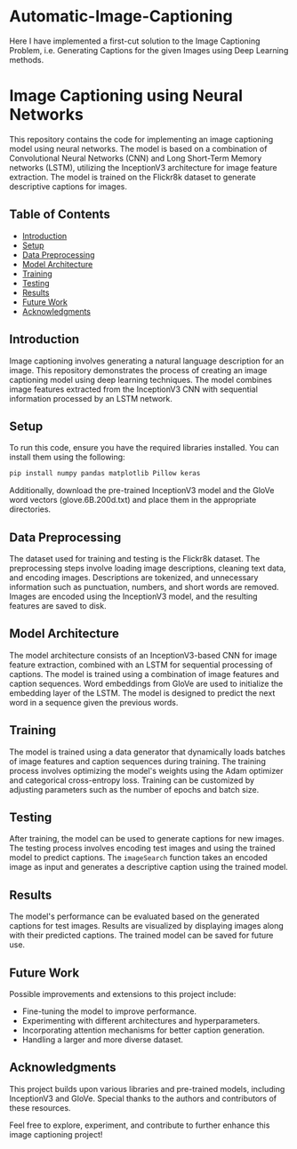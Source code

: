# Automatic-Image-Captioning
Here I have implemented a first-cut solution to the Image Captioning Problem, i.e. Generating Captions for the given Images using Deep Learning methods.
# Image Captioning using Neural Networks

This repository contains the code for implementing an image captioning model using neural networks. The model is based on a combination of Convolutional Neural Networks (CNN) and Long Short-Term Memory networks (LSTM), utilizing the InceptionV3 architecture for image feature extraction. The model is trained on the Flickr8k dataset to generate descriptive captions for images.

## Table of Contents
- [Introduction](#introduction)
- [Setup](#setup)
- [Data Preprocessing](#data-preprocessing)
- [Model Architecture](#model-architecture)
- [Training](#training)
- [Testing](#testing)
- [Results](#results)
- [Future Work](#future-work)
- [Acknowledgments](#acknowledgments)

## Introduction

Image captioning involves generating a natural language description for an image. This repository demonstrates the process of creating an image captioning model using deep learning techniques. The model combines image features extracted from the InceptionV3 CNN with sequential information processed by an LSTM network.

## Setup

To run this code, ensure you have the required libraries installed. You can install them using the following:

```bash
pip install numpy pandas matplotlib Pillow keras
```

Additionally, download the pre-trained InceptionV3 model and the GloVe word vectors (glove.6B.200d.txt) and place them in the appropriate directories.

## Data Preprocessing

The dataset used for training and testing is the Flickr8k dataset. The preprocessing steps involve loading image descriptions, cleaning text data, and encoding images. Descriptions are tokenized, and unnecessary information such as punctuation, numbers, and short words are removed. Images are encoded using the InceptionV3 model, and the resulting features are saved to disk.

## Model Architecture

The model architecture consists of an InceptionV3-based CNN for image feature extraction, combined with an LSTM for sequential processing of captions. The model is trained using a combination of image features and caption sequences. Word embeddings from GloVe are used to initialize the embedding layer of the LSTM. The model is designed to predict the next word in a sequence given the previous words.

## Training

The model is trained using a data generator that dynamically loads batches of image features and caption sequences during training. The training process involves optimizing the model's weights using the Adam optimizer and categorical cross-entropy loss. Training can be customized by adjusting parameters such as the number of epochs and batch size.

## Testing

After training, the model can be used to generate captions for new images. The testing process involves encoding test images and using the trained model to predict captions. The `imageSearch` function takes an encoded image as input and generates a descriptive caption using the trained model.

## Results

The model's performance can be evaluated based on the generated captions for test images. Results are visualized by displaying images along with their predicted captions. The trained model can be saved for future use.

## Future Work

Possible improvements and extensions to this project include:

- Fine-tuning the model to improve performance.
- Experimenting with different architectures and hyperparameters.
- Incorporating attention mechanisms for better caption generation.
- Handling a larger and more diverse dataset.

## Acknowledgments

This project builds upon various libraries and pre-trained models, including InceptionV3 and GloVe. Special thanks to the authors and contributors of these resources.

Feel free to explore, experiment, and contribute to further enhance this image captioning project!
